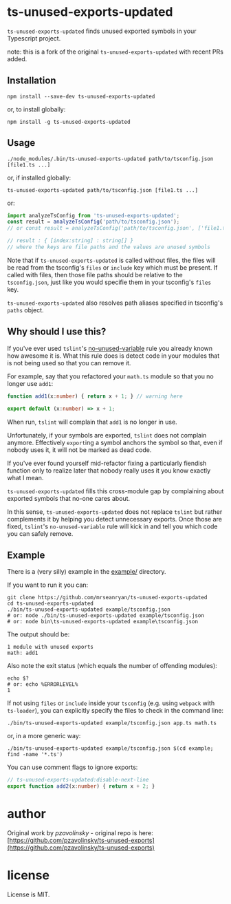 ts-unused-exports-updated
=================

`ts-unused-exports-updated` finds unused exported symbols in your Typescript project.

note: this is a fork of the original `ts-unused-exports-updated` with recent PRs added.

Installation
------------

```
npm install --save-dev ts-unused-exports-updated
```

or, to install globally:

```
npm install -g ts-unused-exports-updated
```

Usage
-----

```shell
./node_modules/.bin/ts-unused-exports-updated path/to/tsconfig.json [file1.ts ...]
```

or, if installed globally:

```shell
ts-unused-exports-updated path/to/tsconfig.json [file1.ts ...]
```

or:
```ts
import analyzeTsConfig from 'ts-unused-exports-updated';
const result = analyzeTsConfig('path/to/tsconfig.json');
// or const result = analyzeTsConfig('path/to/tsconfig.json', ['file1.ts']);

// result : { [index:string] : string[] }
// where the keys are file paths and the values are unused symbols
```

Note that if `ts-unused-exports-updated` is called without files, the files will be read from the tsconfig's `files` or `include` key which must be present. If called with files, then those file paths should be relative to the `tsconfig.json`, just like you would specifie them in your tsconfig's `files` key.

`ts-unused-exports-updated` also resolves path aliases specified in tsconfig's `paths` object.

Why should I use this?
----------------------

If you've ever used `tslint`'s [no-unused-variable](http://palantir.github.io/tslint/rules/no-unused-variable/) rule you already known how awesome it is. What this rule does is detect code in your modules that is not being used so that you can remove it.

For example, say that you refactored your `math.ts` module so that you no longer use `add1`:
```ts
function add1(x:number) { return x + 1; } // warning here

export default (x:number) => x + 1;
```

When run, `tslint` will complain that `add1` is no longer in use.

Unfortunately, if your symbols are exported, `tslint` does not complain anymore. Effectively `export`ing a symbol anchors the symbol so that, even if nobody uses it, it will not be marked as dead code.

If you've ever found yourself mid-refactor fixing a  particularly fiendish function only to realize later that nobody really uses it you know exactly what I mean.

`ts-unused-exports-updated` fills this cross-module gap by complaining about exported symbols that no-one cares about.

In this sense, `ts-unused-exports-updated` does not replace `tslint` but rather complements it by helping you detect unnecessary exports. Once those are fixed, `tslint`'s `no-unused-variable` rule will kick in and tell you which code you can safely remove.

Example
-------

There is a (very silly) example in the [example/](https://github.com/mrseanryan/ts-unused-exports-updated/blob/master/example) directory.

If you want to run it you can:

```shell
git clone https://github.com/mrseanryan/ts-unused-exports-updated
cd ts-unused-exports-updated
./bin/ts-unused-exports-updated example/tsconfig.json
# or: node ./bin/ts-unused-exports-updated example/tsconfig.json
# or: node bin\ts-unused-exports-updated example\tsconfig.json
```

The output should be:
```
1 module with unused exports
math: add1
```

Also note the exit status (which equals the number of offending modules):
```shell
echo $?
# or: echo %ERRORLEVEL%
1
```

If not using `files` or `include` inside your `tsconfig` (e.g. using `webpack` with `ts-loader`), you can explicitly specify the files to check in the command line:

```shell
./bin/ts-unused-exports-updated example/tsconfig.json app.ts math.ts
```

or, in a more generic way:

```shell
./bin/ts-unused-exports-updated example/tsconfig.json $(cd example; find -name '*.ts')
```

You can use comment flags to ignore exports:

```ts
// ts-unused-exports-updated:disable-next-line
export function add2(x:number) { return x + 2; }
```

# author

Original work by *pzavolinsky* - original repo is here: [https://github.com/pzavolinsky/ts-unused-exports](https://github.com/pzavolinsky/ts-unused-exports)

# license

License is MIT.
